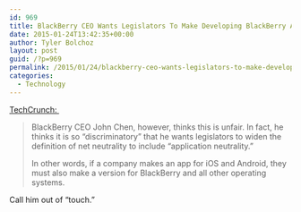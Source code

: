 ```yaml
---
id: 969
title: BlackBerry CEO Wants Legislators To Make Developing BlackBerry Apps Mandatory
date: 2015-01-24T13:42:35+00:00
author: Tyler Bolchoz
layout: post
guid: /?p=969
permalink: /2015/01/24/blackberry-ceo-wants-legislators-to-make-developing-blackberry-apps-mandatory/
categories:
  - Technology
---
```

[TechCrunch: ](http://techcrunch.com/2015/01/21/blackberry-wut/ "Blackberry Wut")

> BlackBerry CEO John Chen, however, thinks this is unfair. In fact, he thinks it is so “discriminatory” that he wants legislators to widen the definition of net neutrality to include “application neutrality.”
>
> In other words, if a company makes an app for iOS and Android, they must also make a version for BlackBerry and all other operating systems.

Call him out of &#8220;touch.&#8221;
